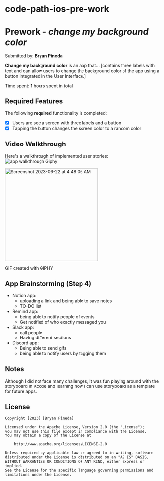 # code-path-ios-pre-work

# Prework - *change my background color*

Submitted by: **Bryan Pineda**

**Change my background color** is an app that... [contains three labels with text and can allow users to change the background color of the app using a button integrated in the User Interface.] 

Time spent: **1** hours spent in total

## Required Features

The following **required** functionality is completed:

- [x] Users are see a screen with three labels and a button
- [x] Tapping the button changes the screen color to a random color
 
## Video Walkthrough

Here's a walkthrough of implemented user stories:
![app walkthrough Giphy](https://github.com/BryanPineda21/Codepath-ios-prework/assets/109675212/6aeb5062-1e2a-451e-9b78-916bee1f1eb9)

<img width="300" alt="Screenshot 2023-06-22 at 4 48 06 AM" src="https://github.com/BryanPineda21/Codepath-ios-prework/assets/109675212/daff0a65-133f-4f79-938b-121bdabd022c">

<!-- Replace this with whatever GIF tool you used! -->
GIF created with GIPHY 
<!-- Recommended tools:
[Kap](https://getkap.co/) for macOS
[ScreenToGif](https://www.screentogif.com/) for Windows
[peek](https://github.com/phw/peek) for Linux. -->

## App Brainstorming (Step 4)

- Notion app:
   - uploading a link and being able to save notes
   - TO-DO list
- Remind app:
   - being able to notify people of events 
   - Get notified of who exactly messaged you
- Slack app:
   - call people
   - Having different sections
- Discord app:
   - Being able to send gifs
   - being able to notify users by tagging them 

## Notes

Although I did not face many challenges, It was fun playing around with the storyboard in Xcode and learning how I can use storyboard as a template for future apps. 

## License

    Copyright [2023] [Bryan Pineda]

    Licensed under the Apache License, Version 2.0 (the "License");
    you may not use this file except in compliance with the License.
    You may obtain a copy of the License at

        http://www.apache.org/licenses/LICENSE-2.0

    Unless required by applicable law or agreed to in writing, software
    distributed under the License is distributed on an "AS IS" BASIS,
    WITHOUT WARRANTIES OR CONDITIONS OF ANY KIND, either express or implied.
    See the License for the specific language governing permissions and
    limitations under the License.
